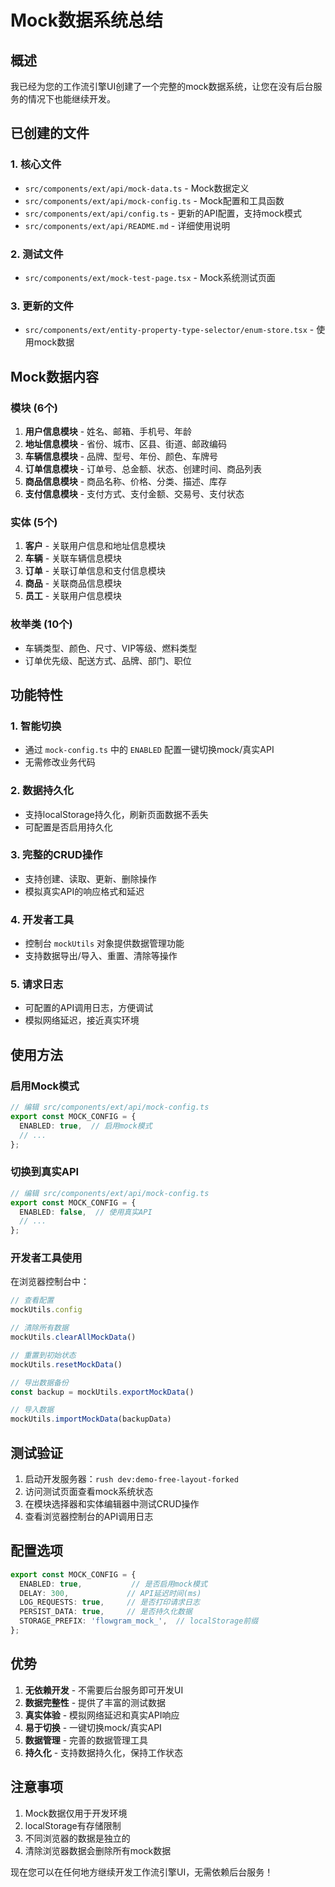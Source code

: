 # Mock数据系统总结

## 概述

我已经为您的工作流引擎UI创建了一个完整的mock数据系统，让您在没有后台服务的情况下也能继续开发。

## 已创建的文件

### 1. 核心文件
- `src/components/ext/api/mock-data.ts` - Mock数据定义
- `src/components/ext/api/mock-config.ts` - Mock配置和工具函数
- `src/components/ext/api/config.ts` - 更新的API配置，支持mock模式
- `src/components/ext/api/README.md` - 详细使用说明

### 2. 测试文件
- `src/components/ext/mock-test-page.tsx` - Mock系统测试页面

### 3. 更新的文件
- `src/components/ext/entity-property-type-selector/enum-store.tsx` - 使用mock数据

## Mock数据内容

### 模块 (6个)
1. **用户信息模块** - 姓名、邮箱、手机号、年龄
2. **地址信息模块** - 省份、城市、区县、街道、邮政编码
3. **车辆信息模块** - 品牌、型号、年份、颜色、车牌号
4. **订单信息模块** - 订单号、总金额、状态、创建时间、商品列表
5. **商品信息模块** - 商品名称、价格、分类、描述、库存
6. **支付信息模块** - 支付方式、支付金额、交易号、支付状态

### 实体 (5个)
1. **客户** - 关联用户信息和地址信息模块
2. **车辆** - 关联车辆信息模块
3. **订单** - 关联订单信息和支付信息模块
4. **商品** - 关联商品信息模块
5. **员工** - 关联用户信息模块

### 枚举类 (10个)
- 车辆类型、颜色、尺寸、VIP等级、燃料类型
- 订单优先级、配送方式、品牌、部门、职位

## 功能特性

### 1. 智能切换
- 通过 `mock-config.ts` 中的 `ENABLED` 配置一键切换mock/真实API
- 无需修改业务代码

### 2. 数据持久化
- 支持localStorage持久化，刷新页面数据不丢失
- 可配置是否启用持久化

### 3. 完整的CRUD操作
- 支持创建、读取、更新、删除操作
- 模拟真实API的响应格式和延迟

### 4. 开发者工具
- 控制台 `mockUtils` 对象提供数据管理功能
- 支持数据导出/导入、重置、清除等操作

### 5. 请求日志
- 可配置的API调用日志，方便调试
- 模拟网络延迟，接近真实环境

## 使用方法

### 启用Mock模式
```typescript
// 编辑 src/components/ext/api/mock-config.ts
export const MOCK_CONFIG = {
  ENABLED: true,  // 启用mock模式
  // ...
};
```

### 切换到真实API
```typescript
// 编辑 src/components/ext/api/mock-config.ts
export const MOCK_CONFIG = {
  ENABLED: false,  // 使用真实API
  // ...
};
```

### 开发者工具使用
在浏览器控制台中：
```javascript
// 查看配置
mockUtils.config

// 清除所有数据
mockUtils.clearAllMockData()

// 重置到初始状态
mockUtils.resetMockData()

// 导出数据备份
const backup = mockUtils.exportMockData()

// 导入数据
mockUtils.importMockData(backupData)
```

## 测试验证

1. 启动开发服务器：`rush dev:demo-free-layout-forked`
2. 访问测试页面查看mock系统状态
3. 在模块选择器和实体编辑器中测试CRUD操作
4. 查看浏览器控制台的API调用日志

## 配置选项

```typescript
export const MOCK_CONFIG = {
  ENABLED: true,           // 是否启用mock模式
  DELAY: 300,             // API延迟时间(ms)
  LOG_REQUESTS: true,     // 是否打印请求日志
  PERSIST_DATA: true,     // 是否持久化数据
  STORAGE_PREFIX: 'flowgram_mock_',  // localStorage前缀
};
```

## 优势

1. **无依赖开发** - 不需要后台服务即可开发UI
2. **数据完整性** - 提供了丰富的测试数据
3. **真实体验** - 模拟网络延迟和真实API响应
4. **易于切换** - 一键切换mock/真实API
5. **数据管理** - 完善的数据管理工具
6. **持久化** - 支持数据持久化，保持工作状态

## 注意事项

1. Mock数据仅用于开发环境
2. localStorage有存储限制
3. 不同浏览器的数据是独立的
4. 清除浏览器数据会删除所有mock数据

现在您可以在任何地方继续开发工作流引擎UI，无需依赖后台服务！
